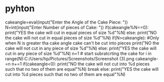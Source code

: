 # pyhton

cakeangle=eval(input("Enter the Angle of the Cake Piece: "))
N=int(input("Enter Number of pieces of Cake: "))
if(cakeangle%N==0):
 print("YES the cake will cut in equal pieces of size %d"%N)
else:
 print("NO the cake will not cut in equal pieces of size %d"%N)
if(N>cakeangle): #Only when N is greater tha cake angle cake can't be cut into 
pieces
 print("NO the cake will not cut in any piece of size %d"%N)
else:
 print("YES the cake will cut in any piece of size %d"%N)
n=1 # start subratcrting the cake
for i in range(N):C:/Users/hp/Pictures/Screenshots/Screenshot (3).png
 cakeangle-=n
 n+=1
 if(cakeangle<0):
 print("NO the cake will not cut into %d pieces such that no two of them 
are equal"%N)
 break
else:
 print("YES the cake will cut into %d pieces such that no two of them are 
equal"%N)
